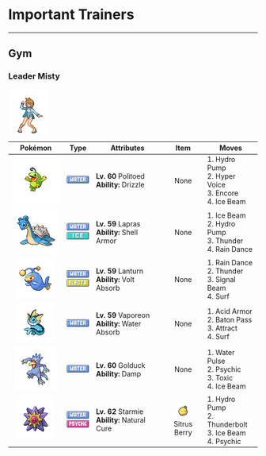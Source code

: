 # Important Trainers


---

## Gym

### Leader Misty

![Leader Misty](../../assets/important_trainers/misty.png "Leader Misty")

| Pokémon | Type | Attributes | Item | Moves |
|:-------:|:----:|------------|:----:|-------|
| ![Politoed](../../assets/sprites/politoed/front.gif "Politoed: If POLIWAG and POLIWHIRL hear its echoing cry, they respond by gathering from far and wide.") | ![water](../../assets/types/water.png "Water") | **Lv. 60** Politoed<br>**Ability:** <span class="tooltip" title="The Pokémon makes it rain if it appears in battle.">Drizzle</span><br>| None | 1. <span class="tooltip" title="The foe is blasted by a huge volume of water launched under great pressure. ">Hydro Pump</span><br>2. <span class="tooltip" title="The user lets loose a horribly echoing shout with the power to inflict damage.">Hyper Voice</span><br>3. <span class="tooltip" title="The user compels the foe to keep using only the move it last used for three to seven turns.">Encore</span><br>4. <span class="tooltip" title="The foe is struck with an icy-cold beam of energy. It may also freeze the target solid.">Ice Beam</span> |
| ![Lapras](../../assets/sprites/lapras/front.gif "Lapras: They have gentle hearts. Because they rarely fight, many have been caught. Their number has dwindled.") | ![water](../../assets/types/water.png "Water")<br>![ice](../../assets/types/ice.png "Ice") | **Lv. 59** Lapras<br>**Ability:** <span class="tooltip" title="The Pokémon is protected against critical hits.">Shell Armor</span><br>| None | 1. <span class="tooltip" title="The foe is struck with an icy-cold beam of energy. It may also freeze the target solid.">Ice Beam</span><br>2. <span class="tooltip" title="The foe is blasted by a huge volume of water launched under great pressure. ">Hydro Pump</span><br>3. <span class="tooltip" title="A wicked thunderbolt is dropped on the foe to inflict damage. It may also leave the target paralyzed.">Thunder</span><br>4. <span class="tooltip" title="The user summons a heavy rain that falls for five turns, powering up Water- type moves.">Rain Dance</span> |
| ![Lanturn](../../assets/sprites/lanturn/front.gif "Lanturn: The light it emits is so bright that it can illuminate the sea’s surface from a depth of over three miles.") | ![water](../../assets/types/water.png "Water")<br>![electric](../../assets/types/electric.png "Electric") | **Lv. 59** Lanturn<br>**Ability:** <span class="tooltip" title="Restores HP if hit by an Electric-type move.">Volt Absorb</span><br>| None | 1. <span class="tooltip" title="The user summons a heavy rain that falls for five turns, powering up Water- type moves.">Rain Dance</span><br>2. <span class="tooltip" title="A wicked thunderbolt is dropped on the foe to inflict damage. It may also leave the target paralyzed.">Thunder</span><br>3. <span class="tooltip" title="The user attacks with a sinister beam of light. It may also confuse the target. ">Signal Beam</span><br>4. <span class="tooltip" title="It swamps the entire battlefield with a giant wave. It can also be used for crossing water.">Surf</span> |
| ![Vaporeon](../../assets/sprites/vaporeon/front.gif "Vaporeon: When VAPOREON’s fins begin to vibrate, it is a sign that rain will come within a few hours.") | ![water](../../assets/types/water.png "Water") | **Lv. 59** Vaporeon<br>**Ability:** <span class="tooltip" title="Restores HP if hit by a Water-type move.">Water Absorb</span><br>| None | 1. <span class="tooltip" title="The user alters its cellular structure to liquefy itself, sharply raising its Defense stat.">Acid Armor</span><br>2. <span class="tooltip" title="The user switches places with a party Pokémon in waiting, passing along any stat changes.">Baton Pass</span><br>3. <span class="tooltip" title="If it is the opposite gender of the user, the foe becomes infatuated and less likely to attack.">Attract</span><br>4. <span class="tooltip" title="It swamps the entire battlefield with a giant wave. It can also be used for crossing water.">Surf</span> |
| ![Golduck](../../assets/sprites/golduck/front.gif "Golduck: When it swims at full speed using its long, webbed limbs, its forehead somehow begins to glow.") | ![water](../../assets/types/water.png "Water") | **Lv. 60** Golduck<br>**Ability:** <span class="tooltip" title="Prevents combatants from self-destructing.">Damp</span><br>| None | 1. <span class="tooltip" title="The user attacks the foe with a pulsing blast of water. It may also confuse the foe.">Water Pulse</span><br>2. <span class="tooltip" title="The foe is hit by a strong telekinetic force. It may also reduce the foe’s Sp. Def stat.">Psychic</span><br>3. <span class="tooltip" title="A move that leaves the target badly poisoned. Its poison damage worsens every turn.">Toxic</span><br>4. <span class="tooltip" title="The foe is struck with an icy-cold beam of energy. It may also freeze the target solid.">Ice Beam</span> |
| ![Starmie](../../assets/sprites/starmie/front.gif "Starmie: The middle section of its body is called the core. It glows in a different color each time it is seen.") | ![water](../../assets/types/water.png "Water")<br>![psychic](../../assets/types/psychic.png "Psychic") | **Lv. 62** Starmie<br>**Ability:** <span class="tooltip" title="All status problems heal when it switches out.">Natural Cure</span><br>| ![Sitrus Berry](../../assets/items/sitrus_berry.png "Sitrus Berry")<br><span class="tooltip" title="It may be used or held by a Pokémon to heal the user’s HP a little.">Sitrus Berry</span> | 1. <span class="tooltip" title="The foe is blasted by a huge volume of water launched under great pressure. ">Hydro Pump</span><br>2. <span class="tooltip" title="A strong electric blast is loosed at the foe. It may also leave the foe paralyzed.">Thunderbolt</span><br>3. <span class="tooltip" title="The foe is struck with an icy-cold beam of energy. It may also freeze the target solid.">Ice Beam</span><br>4. <span class="tooltip" title="The foe is hit by a strong telekinetic force. It may also reduce the foe’s Sp. Def stat.">Psychic</span> |


